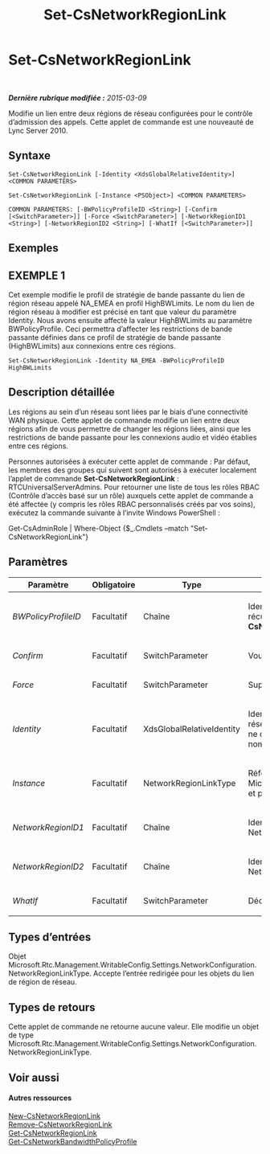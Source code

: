﻿---
title: Set-CsNetworkRegionLink
TOCTitle: Set-CsNetworkRegionLink
ms:assetid: b3d5d203-2aa7-4a54-93d4-30bcda391d68
ms:mtpsurl: https://technet.microsoft.com/fr-fr/library/Gg412867(v=OCS.15)
ms:contentKeyID: 49298594
ms.date: 05/20/2016
mtps_version: v=OCS.15
ms.translationtype: HT
---

# Set-CsNetworkRegionLink

 

_**Dernière rubrique modifiée :** 2015-03-09_

Modifie un lien entre deux régions de réseau configurées pour le contrôle d’admission des appels. Cette applet de commande est une nouveauté de Lync Server 2010.

## Syntaxe

    Set-CsNetworkRegionLink [-Identity <XdsGlobalRelativeIdentity>] <COMMON PARAMETERS>

    Set-CsNetworkRegionLink [-Instance <PSObject>] <COMMON PARAMETERS>

    COMMON PARAMETERS: [-BWPolicyProfileID <String>] [-Confirm [<SwitchParameter>]] [-Force <SwitchParameter>] [-NetworkRegionID1 <String>] [-NetworkRegionID2 <String>] [-WhatIf [<SwitchParameter>]]

## Exemples

## EXEMPLE 1

Cet exemple modifie le profil de stratégie de bande passante du lien de région réseau appelé NA\_EMEA en profil HighBWLimits. Le nom du lien de région réseau à modifier est précisé en tant que valeur du paramètre Identity. Nous avons ensuite affecté la valeur HighBWLimits au paramètre BWPolicyProfile. Ceci permettra d’affecter les restrictions de bande passante définies dans ce profil de stratégie de bande passante (HighBWLimits) aux connexions entre ces régions.

    Set-CsNetworkRegionLink -Identity NA_EMEA -BWPolicyProfileID HighBWLimits

## Description détaillée

Les régions au sein d’un réseau sont liées par le biais d’une connectivité WAN physique. Cette applet de commande modifie un lien entre deux régions afin de vous permettre de changer les régions liées, ainsi que les restrictions de bande passante pour les connexions audio et vidéo établies entre ces régions.

Personnes autorisées à exécuter cette applet de commande : Par défaut, les membres des groupes qui suivent sont autorisés à exécuter localement l’applet de commande **Set-CsNetworkRegionLink** : RTCUniversalServerAdmins. Pour retourner une liste de tous les rôles RBAC (Contrôle d’accès basé sur un rôle) auxquels cette applet de commande a été affectée (y compris les rôles RBAC personnalisés créés par vos soins), exécutez la commande suivante à l’invite Windows PowerShell :

Get-CsAdminRole | Where-Object {$\_.Cmdlets –match "Set-CsNetworkRegionLink"}

## Paramètres


<table>
<colgroup>
<col style="width: 25%" />
<col style="width: 25%" />
<col style="width: 25%" />
<col style="width: 25%" />
</colgroup>
<thead>
<tr class="header">
<th>Paramètre</th>
<th>Obligatoire</th>
<th>Type</th>
<th>Description</th>
</tr>
</thead>
<tbody>
<tr class="odd">
<td><p><em>BWPolicyProfileID</em></p></td>
<td><p>Facultatif</p></td>
<td><p>Chaîne</p></td>
<td><p>Identité du profil de stratégie de bande passante qui définit les restrictions de ce lien. Vous pouvez récupérer une liste des profils disponibles en appelant l’applet de commande <strong>Get-CsNetworkBandwidthPolicyProfile</strong>.</p></td>
</tr>
<tr class="even">
<td><p><em>Confirm</em></p></td>
<td><p>Facultatif</p></td>
<td><p>SwitchParameter</p></td>
<td><p>Vous demande confirmation avant d’exécuter la commande.</p></td>
</tr>
<tr class="odd">
<td><p><em>Force</em></p></td>
<td><p>Facultatif</p></td>
<td><p>SwitchParameter</p></td>
<td><p>Supprime les invites de confirmation qui s’affichent avant d’effectuer des modifications.</p></td>
</tr>
<tr class="even">
<td><p><em>Identity</em></p></td>
<td><p>Facultatif</p></td>
<td><p>XdsGlobalRelativeIdentity</p></td>
<td><p>Identificateur unique du lien de région réseau que vous souhaitez modifier. Les liens de région réseau sont créés uniquement au niveau de l’étendue globale. Par conséquent, cet identificateur ne doit pas nécessairement spécifier une étendue. Au lieu de cela, il contient une chaîne qui est un nom unique qui identifie ce lien.</p></td>
</tr>
<tr class="odd">
<td><p><em>Instance</em></p></td>
<td><p>Facultatif</p></td>
<td><p>NetworkRegionLinkType</p></td>
<td><p>Référence d’objet à un lien de région réseau. Cet objet doit être de type Microsoft.Rtc.Management.WritableConfig.Settings.NetworkConfiguration.NetworkRegionLinkType et peut être récupéré en appelant l’applet de commande <strong>Get-CsNetworkRegionLink</strong>.</p></td>
</tr>
<tr class="even">
<td><p><em>NetworkRegionID1</em></p></td>
<td><p>Facultatif</p></td>
<td><p>Chaîne</p></td>
<td><p>Identité de la région (NetworkRegionID) liée à la région identifiée par la propriété NetworkRegionID2.</p></td>
</tr>
<tr class="odd">
<td><p><em>NetworkRegionID2</em></p></td>
<td><p>Facultatif</p></td>
<td><p>Chaîne</p></td>
<td><p>Identité de la région (NetworkRegionID) liée à la région identifiée par la propriété NetworkRegionID1.</p></td>
</tr>
<tr class="even">
<td><p><em>WhatIf</em></p></td>
<td><p>Facultatif</p></td>
<td><p>SwitchParameter</p></td>
<td><p>Décrit ce qui se passe si vous exécutez la commande sans l’exécuter réellement.</p></td>
</tr>
</tbody>
</table>


## Types d’entrées

Objet Microsoft.Rtc.Management.WritableConfig.Settings.NetworkConfiguration.NetworkRegionLinkType. Accepte l’entrée redirigée pour les objets du lien de région de réseau.

## Types de retours

Cette applet de commande ne retourne aucune valeur. Elle modifie un objet de type Microsoft.Rtc.Management.WritableConfig.Settings.NetworkConfiguration.NetworkRegionLinkType.

## Voir aussi

#### Autres ressources

[New-CsNetworkRegionLink](new-csnetworkregionlink.md)  
[Remove-CsNetworkRegionLink](remove-csnetworkregionlink.md)  
[Get-CsNetworkRegionLink](get-csnetworkregionlink.md)  
[Get-CsNetworkBandwidthPolicyProfile](get-csnetworkbandwidthpolicyprofile.md)

